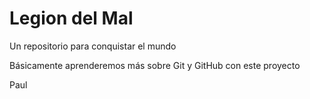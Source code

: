 # Legion del Mal
Un repositorio para conquistar el mundo

Básicamente aprenderemos más sobre Git y GitHub con este proyecto

Paul